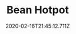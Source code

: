 ---
templateKey: blog-post
title: Bean Hotpot
type: cooking
energy: 125
health: 56
description: It sure is healthy., 
featuredpost: false
date: 2020-02-16T21:45:12.711Z
featuredimage: /img/Bean_Hotpot.png
sellPrice: 100
tags:
  - Green Bean
  - edible
---